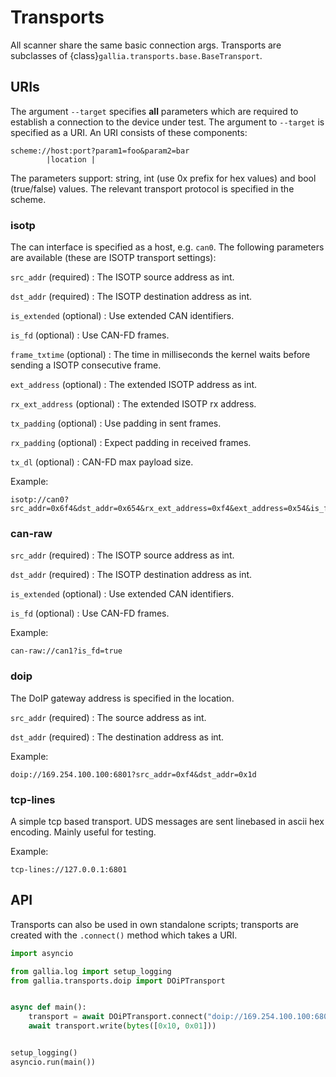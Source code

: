 <!--
SPDX-FileCopyrightText: AISEC Pentesting Team

SPDX-License-Identifier: CC0-1.0
-->

# Transports

All scanner share the same basic connection args.
Transports are subclasses of {class}`gallia.transports.base.BaseTransport`.

## URIs

The argument `--target` specifies **all** parameters which are required to establish a connection to the device under test.
The argument to `--target` is specified as a URI.
An URI consists of these components:

``` text
scheme://host:port?param1=foo&param2=bar
        |location |
```

The parameters support: string, int (use 0x prefix for hex values) and bool (true/false) values.
The relevant transport protocol is specified in the scheme.

### isotp

The can interface is specified as a host, e.g. `can0`.
The following parameters are available (these are ISOTP transport settings):

`src_addr` (required)
: The ISOTP source address as int.

`dst_addr` (required)
: The ISOTP destination address as int.

`is_extended` (optional)
: Use extended CAN identifiers.

`is_fd` (optional)
: Use CAN-FD frames.

`frame_txtime` (optional)
: The time in milliseconds the kernel waits before sending a ISOTP consecutive frame.

`ext_address` (optional)
: The extended ISOTP address as int.

`rx_ext_address` (optional)
: The extended ISOTP rx address.

`tx_padding` (optional)
: Use padding in sent frames.

`rx_padding` (optional)
: Expect padding in received frames.

`tx_dl` (optional)
: CAN-FD max payload size.

Example:

``` text
isotp://can0?src_addr=0x6f4&dst_addr=0x654&rx_ext_address=0xf4&ext_address=0x54&is_fd=false
```

### can-raw

`src_addr` (required)
: The ISOTP source address as int.

`dst_addr` (required)
: The ISOTP destination address as int.

`is_extended` (optional)
: Use extended CAN identifiers.

`is_fd` (optional)
: Use CAN-FD frames.

Example:

``` text
can-raw://can1?is_fd=true
```

### doip

The DoIP gateway address is specified in the location.

`src_addr` (required)
: The source address as int.

`dst_addr` (required)
: The destination address as int.

Example:

``` text
doip://169.254.100.100:6801?src_addr=0xf4&dst_addr=0x1d
```

### tcp-lines

A simple tcp based transport.
UDS messages are sent linebased in ascii hex encoding.
Mainly useful for testing.

Example:

``` text
tcp-lines://127.0.0.1:6801
```


## API

Transports can also be used in own standalone scripts; transports are created with the `.connect()` method which takes a URI.

``` python
import asyncio

from gallia.log import setup_logging
from gallia.transports.doip import DOiPTransport


async def main():
    transport = await DOiPTransport.connect("doip://169.254.100.100:6801?src_addr=0xf4&dst_addr=0x1d")
    await transport.write(bytes([0x10, 0x01]))


setup_logging()
asyncio.run(main())
```
